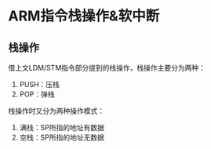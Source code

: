 # ARM指令栈操作&软中断

## 栈操作

借上文LDM/STM指令部分提到的栈操作，栈操作主要分为两种：

1. PUSH：压栈
2. POP：弹栈

栈操作时又分为两种操作模式：
1. 满栈：SP所指的地址有数据
2. 空栈：SP所指的地址无数据

